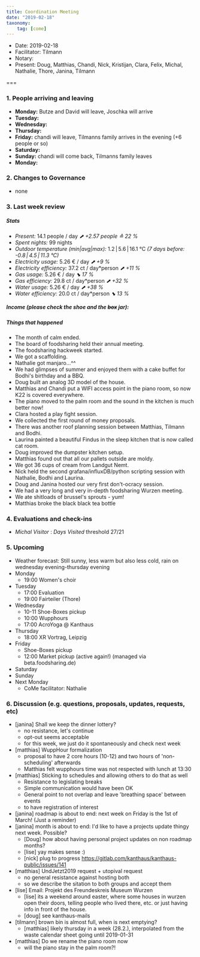 ```yaml
---
title: Coordination Meeting
date: "2019-02-18"
taxonomy:
    tag: [come]
---
```


- Date: 2019-02-18
- Facilitator: Tilmann
- Notary:
- Present: Doug, Matthias, Chandi, Nick, Kristijan, Clara, Felix, Michal, Nathalie, Thore, Janina, Tilmann

===
<!-- 0. Minute of silence -->

### 1. People arriving and leaving
- **Monday:** Butze and David will leave, Joschka will arrive
- **Tuesday:**
- **Wednesday:**
- **Thursday:**
- **Friday:** chandi will leave, Tilmanns family arrives in the evening (+6 people or so)
- **Saturday:**
- **Sunday:** chandi will come back, Tilmanns family leaves
- **Monday:**

### 2. Changes to Governance
- none

### 3. Last week review
##### Stats
<!-- Read counters in heating room and append to water.csv and gas.csv in https://gitlab.com/kanthaus/kanthaus-public/tree/master/resourcesUsed, otherwise the script will complain -->
<!-- press the play button on https://gitlab.com/kanthaus/kanthaus-private/pipeline_schedules and it will print to #kanthaus-residence -->
- *Present:* 14.1 people / day _⬈ +2.57 people ≙ 22 %_
- *Spent nights:* 99 nights
- *Outdoor temperature (min|avg|max):* 1.2 | 5.6 | 16.1 °C _(7 days before: -0.8 | 4.5 | 11.3 °C)_
- *Electricity usage:* 5.26 € / day _⬈ +9 %_
- *Electricity efficiency:* 37.2 ct / day*person _⬈ +11 %_
- *Gas usage:* 5.26 € / day _⬊ 17 %_
- *Gas efficiency:* 29.8 ct / day*person _⬈ +32 %_
- *Water usage:* 5.26 € / day _⬈ +38 %_
- *Water efficiency:* 20.0 ct / day*person _⬊ 13 %_


##### Income (please check the shoe and the ~~box~~ jar):

##### Things that happened
- The month of calm ended.
- The board of foodsharing held their annual meeting.
- The foodsharing hackweek started.
- We got a scaffolding.
- Nathalie got manjaro...^^
- We had glimpses of summer and enjoyed them with a cake buffet for Bodhi's birthday and a BBQ.
- Doug built an analog 3D model of the house.
- Matthias and Chandi put a WIFI access point in the piano room, so now K22 is covered everywhere.
- The piano moved to the palm room and the sound in the kitchen is much better now!
- Clara hosted a play fight session.
- We collected the first round of money proposals.
- There was another roof planning session between Matthias, Tilmann and Bodhi.
- Laurina painted a beautiful Findus in the sleep kitchen that is now called cat room.
- Doug improved the dumpster kitchen setup.
- Matthias found out that all our pallets outside are moldy.
- We got 36 cups of cream from Landgut Nemt.
- Nick held the second grafana/influxDB/python scripting session with Nathalie, Bodhi and Laurina.
- Doug and Janina hosted our very first don't-ocracy session.
- We had a very long and very in-depth foodsharing Wurzen meeting.
- We ate shitloads of brussel's sprouts - yum!
- Matthias broke the black black tea bottle

### 4. Evaluations and check-ins
- *Michal* _Visitor_ : _Days Visited_ threshold 27/21


### 5. Upcoming <!-- https://cloud.kanthaus.online/apps/calendar/ -->
- Weather forecast: Still sunny, less warm but also less cold, rain on wednesday evening-thursday evening
- Monday
    - 19:00 Women's choir
- Tuesday
    - 17:00 Evaluation
    - 19:00 Fairteiler (Thore)
- Wednesday
    - 10-11 Shoe-Boxes pickup
    - 10:00 Wupphours
    - 17:00 AcroYoga @ Kanthaus
- Thursday
    - 18:00 XR Vortrag, Leipzig
- Friday
    - Shoe-Boxes pickup
    - 12:00 Market pickup (active again!) (managed via beta.foodsharing.de)
- Saturday
- Sunday
- Next Monday
  - CoMe facilitator: Nathalie

### 6. Discussion (e.g. questions, proposals, updates, requests, etc) <!-- can also include discussions about cooking and heating -->
- [janina] Shall we keep the dinner lottery?
    - no resistance, let's continue
    - opt-out seems acceptable
    - for this week, we just do it spontaneously and check next week
- [matthias] WuppHour formalization
    - proposal to have 2 core hours (10-12) and two hours of 'non-scheduling' afterwards
    - Matthias felt wupphours time was not respected with lunch at 13:30
- [matthias] Sticking to schedules and allowing others to do that as well
    - Resistance to legislating breaks
    - Simple communication would have been OK
    - General point to not overlap and leave 'breathing space' between events
    - to have registration of interest
- [janina] roadmap is about to end: next week on Friday is the 1st of March! (Just a reminder)
- [janina] month is about to end: I'd like to have a projects update thingy next week. Possible?
    - [Doug] how about having personal project updates on non roadmap months?
    - [lise] yay makes sense :)
    - [nick] plug to progress https://gitlab.com/kanthaus/kanthaus-public/issues/141
- [matthias] UndJetzt2019 request + utopival request
    - no general resistance against hosting both
    - so we describe the sitation to both groups and accept them
- [lise] Email: Projekt des Freundeskreis Museum Wurzen
    - [lise] its a weekend around easter, where some houses in wurzen open their doors, telling people who lived there, etc. or just having info in front of the house.
    - [doug] see kanthaus-mails
- [tilmann] brown bin is almost full, when is next emptying?
    - [matthias] likely thursday in a week (28.2.), interpolated from the waste calendar sheet going until 2019-01-31
- [matthias] Do we rename the piano room now
    - will the piano stay in the palm room?!
